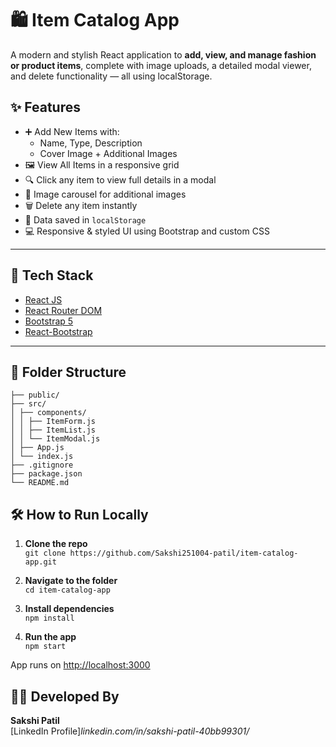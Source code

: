 # 🛍️ Item Catalog App

A modern and stylish React application to **add, view, and manage fashion or product items**, complete with image uploads, a detailed modal viewer, and delete functionality — all using localStorage.

## ✨ Features

- ➕ Add New Items with:
  - Name, Type, Description
  - Cover Image + Additional Images
- 🖼️ View All Items in a responsive grid
- 🔍 Click any item to view full details in a modal
- 🎠 Image carousel for additional images
- 🗑️ Delete any item instantly
- 💾 Data saved in `localStorage`
- 💻 Responsive & styled UI using Bootstrap and custom CSS

---

## 🔧 Tech Stack

- [React JS](https://reactjs.org/)
- [React Router DOM](https://reactrouter.com/)
- [Bootstrap 5](https://getbootstrap.com/)
- [React-Bootstrap](https://react-bootstrap.github.io/)

---

## 📂 Folder Structure

``` item-catalog-app/
├── public/
├── src/
│ ├── components/
│ │ ├── ItemForm.js
│ │ ├── ItemList.js
│ │ └── ItemModal.js
│ ├── App.js
│ └── index.js
├── .gitignore
├── package.json
└── README.md
```


## 🛠️ How to Run Locally

1. **Clone the repo**  
   `git clone https://github.com/Sakshi251004-patil/item-catalog-app.git`

2. **Navigate to the folder**  
   `cd item-catalog-app`

3. **Install dependencies**  
   `npm install`

4. **Run the app**  
   `npm start`

App runs on [http://localhost:3000](http://localhost:3000)


## 👩‍💻 Developed By

**Sakshi Patil**  
[LinkedIn Profile]*linkedin.com/in/sakshi-patil-40bb99301/*


